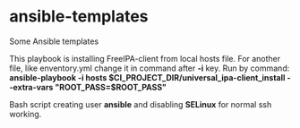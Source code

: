 # ansible-templates
Some Ansible templates 

This playbook is installing FreeIPA-client from local hosts file. For another file, like enventory.yml change it in command after **-i** key.
Run by command:
**ansible-playbook -i hosts $CI_PROJECT_DIR/universal_ipa-client_install --extra-vars "ROOT_PASS=$ROOT_PASS"**

Bash script creating user **ansible** and disabling **SELinux** for normal ssh working.
